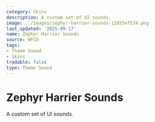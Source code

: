 ```yaml
---
category: Skins
description: A custom set of UI sounds.
image: ../images/zephyr-harrier-sounds-12855ef524.png
last_updated: '2025-09-17'
name: Zephyr Harrier Sounds
source: WFCD
tags:
- Theme Sound
- Skins
tradable: false
type: Theme Sound
---
```


# Zephyr Harrier Sounds

A custom set of UI sounds.

